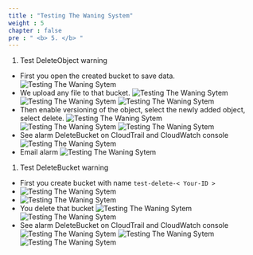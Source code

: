 ```yaml
---
title : "Testing The Waning System"
weight : 5
chapter : false
pre : " <b> 5. </b> "
---
```


1. Test DeleteObject warning
- First you open the created bucket to save data.
![Testing The Waning Sytem](1.png)
- We upload any file to that bucket.
![Testing The Waning Sytem](2.png)
![Testing The Waning Sytem](3.png)
![Testing The Waning Sytem](4.png)
- Then enable versioning of the object, select the newly added object, select delete.
![Testing The Waning Sytem](5.png)
![Testing The Waning Sytem](6.png)
![Testing The Waning Sytem](7.png)
- See alarm DeleteBucket on CloudTrail and CloudWatch console
![Testing The Waning Sytem](17.png)
- Email alarm
![Testing The Waning Sytem](9.png)

1. Test DeleteBucket warning
- First you create bucket with name `test-delete-< Your-ID >`
- ![Testing The Waning Sytem](10.png)
- ![Testing The Waning Sytem](11.png)
- You delete that bucket
![Testing The Waning Sytem](12.png)
![Testing The Waning Sytem](13.png)
- See alarm DeleteBucket on CloudTrail and CloudWatch console
![Testing The Waning Sytem](14.png)
![Testing The Waning Sytem](15.png)
![Testing The Waning Sytem](16.png)